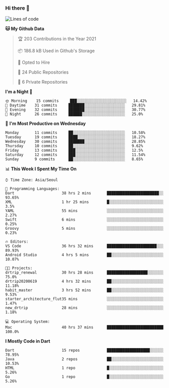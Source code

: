 ### Hi there 👋

<!--
**ska2519/ska2519** is a ✨ _special_ ✨ repository because its `README.md` (this file) appears on your GitHub profile.

Here are some ideas to get you started:

- 🔭 I’m currently working on ...
- 🌱 I’m currently learning ...
- 👯 I’m looking to collaborate on ...
- 🤔 I’m looking for help with ...
- 💬 Ask me about ...
- 📫 How to reach me: ...
- 😄 Pronouns: ...
- ⚡ Fun fact: ...
-->

<!--START_SECTION:waka-->
![Lines of code](https://img.shields.io/badge/From%20Hello%20World%20I%27ve%20Written-430236%20lines%20of%20code-blue)

**🐱 My Github Data** 

> 🏆 203 Contributions in the Year 2021
 > 
> 📦 186.8 kB Used in Github's Storage 
 > 
> 💼 Opted to Hire
 > 
> 📜 24 Public Repositories 
 > 
> 🔑 6 Private Repositories  
 > 
**I'm a Night 🦉** 

```text
🌞 Morning    15 commits     ███░░░░░░░░░░░░░░░░░░░░░░   14.42% 
🌆 Daytime    31 commits     ███████░░░░░░░░░░░░░░░░░░   29.81% 
🌃 Evening    32 commits     ███████░░░░░░░░░░░░░░░░░░   30.77% 
🌙 Night      26 commits     ██████░░░░░░░░░░░░░░░░░░░   25.0%

```
📅 **I'm Most Productive on Wednesday** 

```text
Monday       11 commits     ██░░░░░░░░░░░░░░░░░░░░░░░   10.58% 
Tuesday      19 commits     ████░░░░░░░░░░░░░░░░░░░░░   18.27% 
Wednesday    30 commits     ███████░░░░░░░░░░░░░░░░░░   28.85% 
Thursday     10 commits     ██░░░░░░░░░░░░░░░░░░░░░░░   9.62% 
Friday       13 commits     ███░░░░░░░░░░░░░░░░░░░░░░   12.5% 
Saturday     12 commits     ███░░░░░░░░░░░░░░░░░░░░░░   11.54% 
Sunday       9 commits      ██░░░░░░░░░░░░░░░░░░░░░░░   8.65%

```


📊 **This Week I Spent My Time On** 

```text
⌚︎ Time Zone: Asia/Seoul

💬 Programming Languages: 
Dart                     38 hrs 2 mins       ███████████████████████░░   93.65% 
XML                      1 hr 25 mins        █░░░░░░░░░░░░░░░░░░░░░░░░   3.5% 
YAML                     55 mins             ░░░░░░░░░░░░░░░░░░░░░░░░░   2.27% 
Swift                    6 mins              ░░░░░░░░░░░░░░░░░░░░░░░░░   0.25% 
Groovy                   5 mins              ░░░░░░░░░░░░░░░░░░░░░░░░░   0.23%

🔥 Editors: 
VS Code                  36 hrs 32 mins      ██████████████████████░░░   89.93% 
Android Studio           4 hrs 5 mins        ██░░░░░░░░░░░░░░░░░░░░░░░   10.07%

🐱‍💻 Projects: 
drtrip_renewal           30 hrs 28 mins      ██████████████████░░░░░░░   75.0% 
drtrip20200619           4 hrs 32 mins       ██░░░░░░░░░░░░░░░░░░░░░░░   11.18% 
habit_master             3 hrs 52 mins       ██░░░░░░░░░░░░░░░░░░░░░░░   9.53% 
starter_architecture_flut35 mins             ░░░░░░░░░░░░░░░░░░░░░░░░░   1.47% 
new_drtrip               28 mins             ░░░░░░░░░░░░░░░░░░░░░░░░░   1.18%

💻 Operating System: 
Mac                      40 hrs 37 mins      █████████████████████████   100.0%

```

**I Mostly Code in Dart** 

```text
Dart                     15 repos            ███████████████████░░░░░░   78.95% 
Java                     2 repos             ██░░░░░░░░░░░░░░░░░░░░░░░   10.53% 
HTML                     1 repo              █░░░░░░░░░░░░░░░░░░░░░░░░   5.26% 
Go                       1 repo              █░░░░░░░░░░░░░░░░░░░░░░░░   5.26%

```



<!--END_SECTION:waka-->


